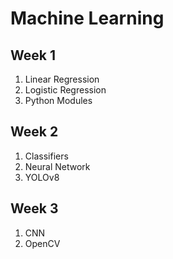 # Machine Learning

## Week 1

1. Linear Regression
2. Logistic Regression
3. Python Modules

## Week 2

1. Classifiers
2. Neural Network
3. YOLOv8

## Week 3
1. CNN
2. OpenCV
